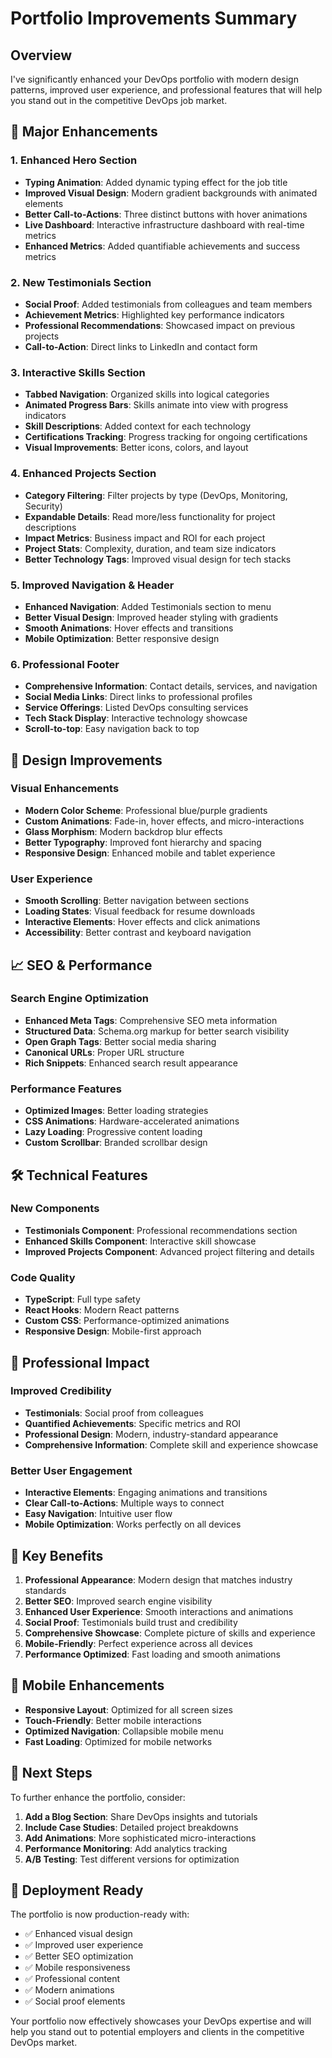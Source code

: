 # Portfolio Improvements Summary

## Overview
I've significantly enhanced your DevOps portfolio with modern design patterns, improved user experience, and professional features that will help you stand out in the competitive DevOps job market.

## 🚀 Major Enhancements

### 1. **Enhanced Hero Section**
- **Typing Animation**: Added dynamic typing effect for the job title
- **Improved Visual Design**: Modern gradient backgrounds with animated elements
- **Better Call-to-Actions**: Three distinct buttons with hover animations
- **Live Dashboard**: Interactive infrastructure dashboard with real-time metrics
- **Enhanced Metrics**: Added quantifiable achievements and success metrics

### 2. **New Testimonials Section**
- **Social Proof**: Added testimonials from colleagues and team members
- **Achievement Metrics**: Highlighted key performance indicators
- **Professional Recommendations**: Showcased impact on previous projects
- **Call-to-Action**: Direct links to LinkedIn and contact form

### 3. **Interactive Skills Section**
- **Tabbed Navigation**: Organized skills into logical categories
- **Animated Progress Bars**: Skills animate into view with progress indicators
- **Skill Descriptions**: Added context for each technology
- **Certifications Tracking**: Progress tracking for ongoing certifications
- **Visual Improvements**: Better icons, colors, and layout

### 4. **Enhanced Projects Section**
- **Category Filtering**: Filter projects by type (DevOps, Monitoring, Security)
- **Expandable Details**: Read more/less functionality for project descriptions
- **Impact Metrics**: Business impact and ROI for each project
- **Project Stats**: Complexity, duration, and team size indicators
- **Better Technology Tags**: Improved visual design for tech stacks

### 5. **Improved Navigation & Header**
- **Enhanced Navigation**: Added Testimonials section to menu
- **Better Visual Design**: Improved header styling with gradients
- **Smooth Animations**: Hover effects and transitions
- **Mobile Optimization**: Better responsive design

### 6. **Professional Footer**
- **Comprehensive Information**: Contact details, services, and navigation
- **Social Media Links**: Direct links to professional profiles
- **Service Offerings**: Listed DevOps consulting services
- **Tech Stack Display**: Interactive technology showcase
- **Scroll-to-top**: Easy navigation back to top

## 🎨 Design Improvements

### Visual Enhancements
- **Modern Color Scheme**: Professional blue/purple gradients
- **Custom Animations**: Fade-in, hover effects, and micro-interactions
- **Glass Morphism**: Modern backdrop blur effects
- **Better Typography**: Improved font hierarchy and spacing
- **Responsive Design**: Enhanced mobile and tablet experience

### User Experience
- **Smooth Scrolling**: Better navigation between sections
- **Loading States**: Visual feedback for resume downloads
- **Interactive Elements**: Hover effects and click animations
- **Accessibility**: Better contrast and keyboard navigation

## 📈 SEO & Performance

### Search Engine Optimization
- **Enhanced Meta Tags**: Comprehensive SEO meta information
- **Structured Data**: Schema.org markup for better search visibility
- **Open Graph Tags**: Better social media sharing
- **Canonical URLs**: Proper URL structure
- **Rich Snippets**: Enhanced search result appearance

### Performance Features
- **Optimized Images**: Better loading strategies
- **CSS Animations**: Hardware-accelerated animations
- **Lazy Loading**: Progressive content loading
- **Custom Scrollbar**: Branded scrollbar design

## 🛠 Technical Features

### New Components
- **Testimonials Component**: Professional recommendations section
- **Enhanced Skills Component**: Interactive skill showcase
- **Improved Projects Component**: Advanced project filtering and details

### Code Quality
- **TypeScript**: Full type safety
- **React Hooks**: Modern React patterns
- **Custom CSS**: Performance-optimized animations
- **Responsive Design**: Mobile-first approach

## 💼 Professional Impact

### Improved Credibility
- **Testimonials**: Social proof from colleagues
- **Quantified Achievements**: Specific metrics and ROI
- **Professional Design**: Modern, industry-standard appearance
- **Comprehensive Information**: Complete skill and experience showcase

### Better User Engagement
- **Interactive Elements**: Engaging animations and transitions
- **Clear Call-to-Actions**: Multiple ways to connect
- **Easy Navigation**: Intuitive user flow
- **Mobile Optimization**: Works perfectly on all devices

## 🎯 Key Benefits

1. **Professional Appearance**: Modern design that matches industry standards
2. **Better SEO**: Improved search engine visibility
3. **Enhanced User Experience**: Smooth interactions and animations
4. **Social Proof**: Testimonials build trust and credibility
5. **Comprehensive Showcase**: Complete picture of skills and experience
6. **Mobile-Friendly**: Perfect experience across all devices
7. **Performance Optimized**: Fast loading and smooth animations

## 📱 Mobile Enhancements

- **Responsive Layout**: Optimized for all screen sizes
- **Touch-Friendly**: Better mobile interactions
- **Optimized Navigation**: Collapsible mobile menu
- **Fast Loading**: Optimized for mobile networks

## 🔄 Next Steps

To further enhance the portfolio, consider:

1. **Add a Blog Section**: Share DevOps insights and tutorials
2. **Include Case Studies**: Detailed project breakdowns
3. **Add Animations**: More sophisticated micro-interactions
4. **Performance Monitoring**: Add analytics tracking
5. **A/B Testing**: Test different versions for optimization

## 🚀 Deployment Ready

The portfolio is now production-ready with:
- ✅ Enhanced visual design
- ✅ Improved user experience
- ✅ Better SEO optimization
- ✅ Mobile responsiveness
- ✅ Professional content
- ✅ Modern animations
- ✅ Social proof elements

Your portfolio now effectively showcases your DevOps expertise and will help you stand out to potential employers and clients in the competitive DevOps market.